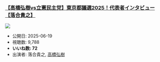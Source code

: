 ### [【高橋弘樹vs立憲民主党】東京都議選2025！代表者インタビュー【落合貴之】](https://www.youtube.com/watch?v=j7psvJ6nJa4)
[![](https://img.youtube.com/vi/j7psvJ6nJa4/sddefault.jpg)](https://www.youtube.com/watch?v=j7psvJ6nJa4)
-   公開日: 2025-06-19
-   視聴数: 9,788
-   **いいね数: 72**
-   出演者: 落合貴之, [高橋弘樹](/rehacq_fan/people/高橋弘樹 "wikilink")

